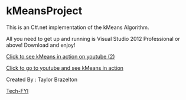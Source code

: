 kMeansProject
=============

This is an C#.net implementation of the kMeans Algorithm.

All you need to get up and running is Visual Studio 2012 Professional or above! Download and enjoy! 

[Click to see kMeans in action on youtube (2)](http://www.youtube.com/watch?v=f2QvQ97BCmI&feature=youtu.be)

[Click to go to youtube and see kMeans in action](http://www.youtube.com/watch?v=VnmED1K1T-0&feature=c4-overview&list=UU9AO1ZtLHCbzJN4EbwPRnZA)

Created By : Taylor Brazelton

[Tech-FYI](http://tech-fyi.net/)
